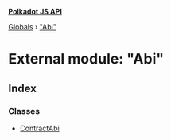 **[Polkadot JS API](../README.md)**

[Globals](../globals.md) › [&quot;Abi&quot;](_abi_.md)

# External module: "Abi"

## Index

### Classes

* [ContractAbi](../classes/_abi_.contractabi.md)